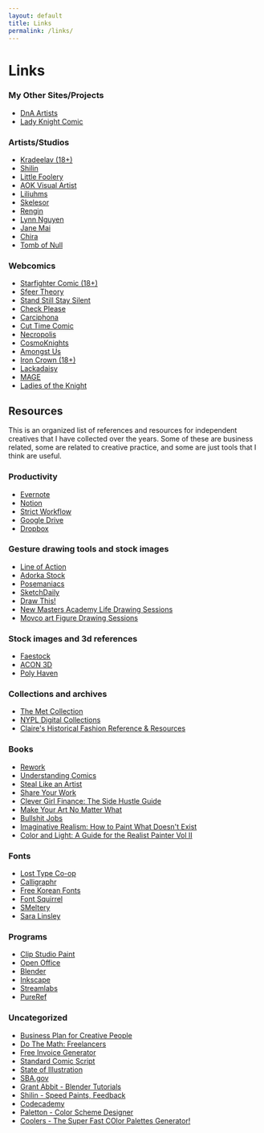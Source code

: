 ```yaml
---
layout: default
title: Links
permalink: /links/
---
```

# Links

### My Other Sites/Projects

<ul class="tag">
  <li><a href="http://www.dnaartists.net/" class="tag_name">DnA Artists</a></li>
  <li><a href="http://ladyknightcomic.tumblr.com" class="tag_name">Lady Knight Comic</a></li>
</ul>

### Artists/Studios

<ul class="tag">
  <li><a href="https://www.kradeelav.com/" class="tag_name">Kradeelav (18+)</a></li>
  <li><a href="https://shilinhuang.com/" class="tag_name">Shilin</a></li>
  <li><a href="https://www.littlefoolery.com/" class="tag_name">Little Foolery</a></li>
  <li><a href="https://aokvisualartist.com/" class="tag_name">AOK Visual Artist</a></li>
  <li><a href="https://liliuhms.com/" class="tag_name">Liliuhms</a></li>
  <li><a href="https://skelesor.com/" class="tag_name">Skelesor</a></li>
  <li><a href="https://www.rengintumer.com/" class="tag_name">Rengin</a></li>
  <li><a href="http://www.teeething.com/" class="tag_name">Lynn Nguyen</a></li>
  <li><a href="https://www.janemai.co/" class="tag_name">Jane Mai</a></li>
  <li><a href="https://www.jaydaitkaci.com/" class="tag_name">Chira</a></li>
  <li><a href="https://www.tombofnull.art/" class="tag_name">Tomb of Null</a></li>
</ul>
        
### Webcomics

<ul class="tag">
  <li><a href="http://starfightercomic.com/" class="tag_name">Starfighter Comic (18+)</a></li>
  <li><a href="https://sfeertheory.com/" class="tag_name">Sfeer Theory</a></li>
  <li><a href="http://www.sssscomic.com/" class="tag_name">Stand Still Stay Silent</a></li>
  <li><a href="https://omgcheckplease.tumblr.com/" class="tag_name">Check Please</a></li>
  <li><a href="https://carciphona.com/" class="tag_name">Carciphona</a></li>
  <li><a href="https://www.cuttimecomic.com/" class="tag_name">Cut Time Comic</a></li>
  <li><a href="https://necropoliscomic.tumblr.com/" class="tag_name">Necropolis</a></li>
  <li><a href="https://www.cosmoknights.space/book-one" class="tag_name">CosmoKnights</a></li>
  <li><a href="https://amongstuscomic.com/" class="tag_name">Amongst Us</a></li>
  <li><a href="https://ironcrown.kradeelav.com/" class="tag_name">Iron Crown (18+)</a></li>
  <li><a href="https://lackadaisy.foxprints.com/" class="tag_name">Lackadaisy</a></li>
  <li><a href="https://magecomic.com/" class="tag_name">MAGE</a></li>
  <li><a href="https://ladiesoftheknightcomic.com/" class="tag_name">Ladies of the Knight</a></li>
</ul>

## Resources

This is an organized list of references and resources for independent creatives that I have collected over the years. Some of these are business related, some are related to creative practice, and some are just tools that I think are useful.

### Productivity

<ul class="tag">
<li><a href="https://evernote.com/" class="tag_name">Evernote</a></li>
<li><a href="https://www.notion.so/" class="tag_name">Notion</a></li>
<li><a href="https://chrome.google.com/webstore/detail/strict-workflow/cgmnfnmlficgeijcalkgnnkigkefkbhd" class="tag_name">Strict Workflow</a></li>
<li><a href="https://www.google.com/drive/" class="tag_name">Google Drive</a></li>
<li><a href="https://www.dropbox.com/home" class="tag_name">Dropbox</a></li>
</ul>

### Gesture drawing tools and stock images

<ul class="tag">
<li><a href="https://line-of-action.com/" class="tag_name">Line of Action</a></li>
<li><a href="https://www.adorkastock.com/sketch/" class="tag_name">Adorka Stock</a></li>
<li><a href="https://www.posemaniacs.com/" class="tag_name">Posemaniacs</a></li>
<li><a href="http://reference.sketchdaily.net/" class="tag_name">SketchDaily</a></li>
<li><a href="https://www.youtube.com/c/DrawThis" class="tag_name">Draw This!</a></li>
<li><a href="https://www.youtube.com/playlist?list=PL7EWYwaF6E-Exv72kVT4yYJM2lX-Xf66I" class="tag_name">New Masters Academy Life Drawing Sessions</a></li>
<li><a href="https://www.youtube.com/playlist?list=PLIBqsERKnPcUu8P69qf3qojAlYQnQxKUn" class="tag_name">Movco art Figure Drawing Sessions</a></li>
</ul>

### Stock images and 3d references

<ul class="tag">
<li><a href="https://www.deviantart.com/faestock" class="tag_name">Faestock</a></li>
<li><a href="https://www.acon3d.com/en/toon" class="tag_name">ACON 3D</a></li>
<li><a href="https://polyhaven.com/" class="tag_name">Poly Haven</a></li>
</ul>

### Collections and archives

<ul class="tag">
<li><a href="https://www.metmuseum.org/art/the-collection" class="tag_name">The Met Collection</a></li>
<li><a href="https://digitalcollections.nypl.org/" class="tag_name">NYPL Digital Collections</a></li>
<li><a href="https://docs.google.com/document/d/1R8eulTsb9Zlc7h2H917dNJZS9s0rIq9OAu7LpSS9F2k/edit?usp=sharing" class="tag_name">Claire's Historical Fashion Reference & Resources</a></li>
</ul>

### Books

<ul class="tag">
<li><a href="https://bookshop.org/books/rework-9780307463746/9780307463746" class="tag_name">Rework</a></li>
<li><a href="https://bookshop.org/books/understanding-comics-the-invisible-art/9780060976255" class="tag_name">Understanding Comics</a></li>
<li><a href="https://bookshop.org/books/steal-like-an-artist-10-things-nobody-told-you-about-being-creative/9780761169253" class="tag_name">Steal Like an Artist</a></li>
  <li><a href="https://bookshop.org/books?keywords=share+your+work" class="tag_name">Share Your Work</a></li>
<li><a href="https://bookshop.org/books/clever-girl-finance-the-side-hustle-guide-build-a-successful-side-hustle-and-increase-your-income/9781119771371" class="tag_name">Clever Girl Finance: The Side Hustle Guide</a></li>
<li><a href="https://bookshop.org/books?keywords=make+your+art+no+matter+what" class="tag_name">Make Your Art No Matter What</a></li>
<li><a href="https://bookshop.org/books/bullshit-jobs-a-theory-9781508264668/9781501143335" class="tag_name">Bullshit Jobs</a></li>
<li><a href="https://bookshop.org/books/imaginative-realism-how-to-paint-what-doesn-t-exist/9780740785504" class="tag_name">Imaginative Realism: How to Paint What Doesn't Exist</a></li>
<li><a href="https://bookshop.org/books/color-and-light-a-guide-for-the-realist-paintervolume-2/9780740797712" class="tag_name">Color and Light: A Guide for the Realist Painter Vol II</a></li>
</ul>

### Fonts

<ul class="tag">
<li><a href="http://losttype.com/" class="tag_name">Lost Type Co-op</a></li>
<li><a href="https://www.calligraphr.com/en/" class="tag_name">Calligraphr</a></li>
<li><a href="https://www.freekoreanfont.com/" class="tag_name">Free Korean Fonts</a></li>
<li><a href="https://www.fontsquirrel.com/" class="tag_name">Font Squirrel</a></li>
<li><a href="http://www.smeltery.net/fonts/?c=free" class="tag_name">SMeltery</a></li>
<li><a href="https://ko-fi.com/salinsley" class="tag_name">Sara Linsley</a></li>
</ul>

### Programs

<ul class="tag">
<li><a href="https://www.clipstudio.net/en/" class="tag_name">Clip Studio Paint</a></li>
<li><a href="https://www.openoffice.org/" class="tag_name">Open Office</a></li>
<li><a href="https://www.blender.org/" class="tag_name">Blender</a></li>
<li><a href="https://inkscape.org/" class="tag_name">Inkscape</a></li>
<li><a href="https://streamlabs.com/" class="tag_name">Streamlabs</a></li>
<li><a href="https://www.pureref.com/" class="tag_name">PureRef</a></li>
</ul>

### Uncategorized

<ul class="tag">
<li><a href="https://creativeplusbusiness.com/wp-content/uploads/2014/02/TEMPLATE_Business_Plan_for_Creatives.pdf" class="tag_name">Business Plan for Creative People</a></li>
<li><a href="https://ilovecreatives.com/products/do-the-math-freelancer-hourly-rate" class="tag_name">Do The Math: Freelancers</a></li>
<li><a href="https://invoice-generator.com/" class="tag_name">Free Invoice Generator</a></li>
<li><a href="https://www.oheysteenz.com/scs-template" class="tag_name">Standard Comic Script</a></li>
<li><a href="https://www.stateofillustration.com/" class="tag_name">State of Illustration</a></li>
<li><a href="https://www.sba.gov/" class="tag_name">SBA.gov</a></li>
<li><a href="https://www.youtube.com/c/GrantAbbitt" class="tag_name">Grant Abbit - Blender Tutorials</a></li>
<li><a href="https://www.youtube.com/c/shilinTV" class="tag_name">Shilin - Speed Paints, Feedback</a></li>
<li><a href="https://www.codecademy.com/" class="tag_name">Codecademy</a></li>
<li><a href="https://paletton.com/" class="tag_name">Paletton - Color Scheme Designer</a></li>
<li><a href="https://coolors.co/" class="tag_name">Coolers - The Super Fast COlor Palettes Generator!</a></li> 
</ul>

